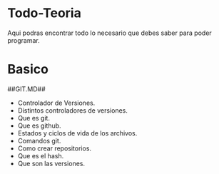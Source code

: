 # Todo-Teoria
Aqui podras encontrar todo lo necesario que debes saber para poder programar.

# Basico

##GIT.MD##
- Controlador de Versiones.
- Distintos controladores de versiones.
- Que es git.
- Que es github. 
- Estados y ciclos de vida de los archivos.
- Comandos git.
- Como crear repositorios.
- Que es el hash.
- Que son las versiones.

